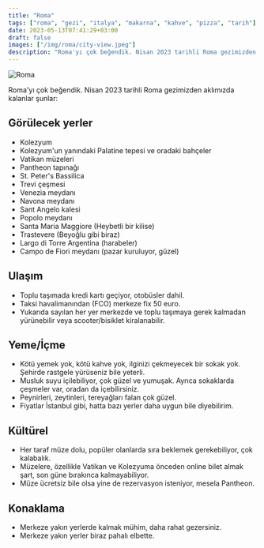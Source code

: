 ```yaml
---
title: "Roma"
tags: ["roma", "gezi", "italya", "makarna", "kahve", "pizza", "tarih"]
date: 2023-05-13T07:41:29+03:00
draft: false
images: ["/img/roma/city-view.jpeg"]
description: "Roma'yı çok beğendik. Nisan 2023 tarihli Roma gezimizden aklımızda kalanları yazdım."
---
```


![Roma][1]

Roma'yı çok beğendik. Nisan 2023 tarihli Roma gezimizden aklımızda kalanlar şunlar:

## Görülecek yerler

* Kolezyum
* Kolezyum'un yanındaki Palatine tepesi ve oradaki bahçeler
* Vatikan müzeleri
* Pantheon tapınağı
* St. Peter's Bassilica
* Trevi çeşmesi
* Venezia meydanı
* Navona meydanı
* Sant Angelo kalesi
* Popolo meydanı
* Santa Maria Maggiore (Heybetli bir kilise)
* Trastevere (Beyoğlu gibi biraz)
* Largo di Torre Argentina (harabeler)
* Campo de Fiori meydanı (pazar kuruluyor, güzel)

## Ulaşım

* Toplu taşımada kredi kartı geçiyor, otobüsler dahil.
* Taksi havalimanından (FCO) merkeze fix 50 euro.
* Yukarıda sayılan her yer merkezde ve toplu taşımaya gerek kalmadan yürünebilir veya scooter/bisiklet kiralanabilir.

## Yeme/İçme
* Kötü yemek yok, kötü kahve yok, ilginizi çekmeyecek bir sokak yok. Şehirde rastgele yürüseniz bile yeterli.
* Musluk suyu içilebiliyor, çok güzel ve yumuşak. Ayrıca sokaklarda çeşmeler var, oradan da içebilirsiniz.
* Peynirleri, zeytinleri, tereyağları falan çok güzel.
* Fiyatlar İstanbul gibi, hatta bazı yerler daha uygun bile diyebilirim.

## Kültürel
* Her taraf müze dolu, popüler olanlarda sıra beklemek gerekebiliyor, çok kalabalık.
* Müzelere, özellikle Vatikan ve Kolezyuma önceden online bilet almak şart, son güne bırakınca kalmayabiliyor.
* Müze ücretsiz bile olsa yine de rezervasyon isteniyor, mesela Pantheon.

## Konaklama
* Merkeze yakın yerlerde kalmak mühim, daha rahat gezersiniz.
* Merkeze yakın yerler biraz pahalı elbette.

[1]: /img/roma/city-view.jpeg
